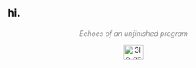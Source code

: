 <h2 align="left">hi.</h2>
<h3 align="center" style="font-size: 14px; font-style: italic; color: #6e6e6e; font-weight: 300;">
  Echoes of an unfinished program
</h3>

<p align="center">
  <a href="https://twitter.com/3lo_qc" target="blank">
    <img align="center" src="https://raw.githubusercontent.com/rahuldkjain/github-profile-readme-generator/master/src/images/icons/Social/twitter.svg" alt="3lo_qc" height="30" width="40" />
  </a>
</p>
